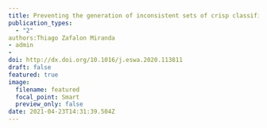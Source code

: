 ```yaml
---
title: Preventing the generation of inconsistent sets of crisp classification rules
publication_types:
  - "2"
authors:Thiago Zafalon Miranda
- admin
- 
doi: http://dx.doi.org/10.1016/j.eswa.2020.113811
draft: false
featured: true
image:
  filename: featured
  focal_point: Smart
  preview_only: false
date: 2021-04-23T14:31:39.504Z
---
```

